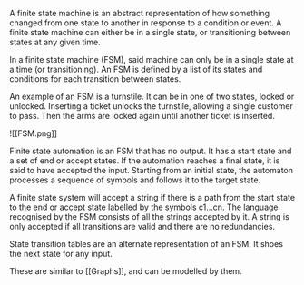 
A finite state machine is an abstract representation of how something changed from one state to another in response to a condition or event. A finite state machine can either be in a single state, or transitioning between states at any given time.

In a finite state machine (FSM), said machine can only be in a single state at a time (or transitioning). An FSM is defined by a list of its states and conditions for each transition between states.

An example of an FSM is a turnstile. It can be in one of two states, locked or unlocked. Inserting a ticket unlocks the turnstile, allowing a single customer to pass. Then the arms are locked again until another ticket is inserted.

![[FSM.png]]

Finite state automation is an FSM that has no output. It has a start state and a set of end or accept states. If the automation reaches a final state, it is said to have accepted the input. Starting from an initial state, the automaton processes a sequence of symbols and follows it to the target state.

A finite state system will accept a string if there is a path from the start state to the end or accept state labelled by the symbols c1…cn. The language recognised by the FSM consists of all the strings accepted by it. A string is only accepted if all transitions are valid and there are no redundancies.

State transition tables are an alternate representation of an FSM. It shoes the next state for any input.

These are similar to [[Graphs]], and can be modelled by them.


